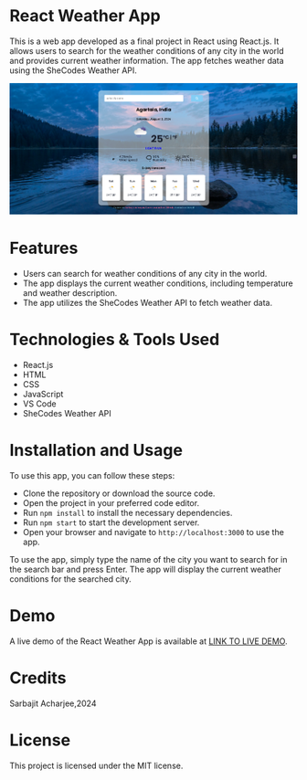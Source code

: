 # React Weather App
This is a web app developed as a final project in React using React.js. It allows users to search for the weather conditions of any city in the world and provides current weather information. The app fetches weather data using the SheCodes Weather API.

![Screenshot of the application](images/weatherapp.png)

# Features
- Users can search for weather conditions of any city in the world.
- The app displays the current weather conditions, including temperature and weather description.
- The app utilizes the SheCodes Weather API to fetch weather data.

# Technologies & Tools Used
- React.js
- HTML
- CSS
- JavaScript
- VS Code
- SheCodes Weather API

# Installation and Usage
To use this app, you can follow these steps:

- Clone the repository or download the source code.
- Open the project in your preferred code editor.
- Run  `npm install` to install the necessary dependencies.
- Run `npm start` to start the development server.
- Open your browser and navigate to `http://localhost:3000` to use the app.

To use the app, simply type the name of the city you want to search for in the search bar and press Enter. The app will display the current weather conditions for the searched city.

# Demo
A live demo of the React Weather App is available at [LINK TO LIVE DEMO](https://weather-forecast-site.vercel.app/).

# Credits
Sarbajit Acharjee,2024

# License
This project is licensed under the MIT license.
